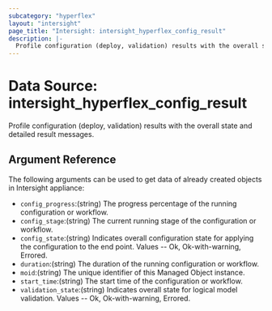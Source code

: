 ```yaml
---
subcategory: "hyperflex"
layout: "intersight"
page_title: "Intersight: intersight_hyperflex_config_result"
description: |-
  Profile configuration (deploy, validation) results with the overall state and detailed result messages.
---
```


# Data Source: intersight_hyperflex_config_result
Profile configuration (deploy, validation) results with the overall state and detailed result messages.
## Argument Reference
The following arguments can be used to get data of already created objects in Intersight appliance:
* `config_progress`:(string) The progress percentage of the running configuration or workflow. 
* `config_stage`:(string) The current running stage of the configuration or workflow. 
* `config_state`:(string) Indicates overall configuration state for applying the configuration to the end point. Values  -- Ok, Ok-with-warning, Errored. 
* `duration`:(string) The duration of the running configuration or workflow. 
* `moid`:(string) The unique identifier of this Managed Object instance. 
* `start_time`:(string) The start time of the configuration or workflow. 
* `validation_state`:(string) Indicates overall state for logical model validation. Values  -- Ok, Ok-with-warning, Errored. 
